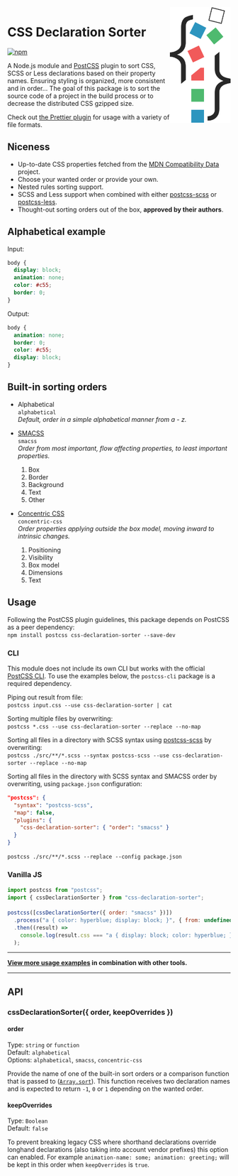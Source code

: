 <img alt='CSS declaration sorter logo' src='https://raw.githubusercontent.com/Siilwyn/css-declaration-sorter/master/logo.svg?sanitize=true' height='260' align='right'>

# CSS Declaration Sorter

[![npm][npm-badge]][npm]

A Node.js module and [PostCSS] plugin to sort CSS, SCSS or Less declarations based on their property names. Ensuring styling is organized, more consistent and in order... The goal of this package is to sort the source code of a project in the build process or to decrease the distributed CSS gzipped size.

Check out [the Prettier plugin](https://github.com/Siilwyn/prettier-plugin-css-order) for usage with a variety of file formats.

## Niceness

- Up-to-date CSS properties fetched from the [MDN Compatibility Data](https://github.com/mdn/browser-compat-data/) project.
- Choose your wanted order or provide your own.
- Nested rules sorting support.
- SCSS and Less support when combined with either [postcss-scss](https://github.com/postcss/postcss-scss) or [postcss-less](https://github.com/webschik/postcss-less).
- Thought-out sorting orders out of the box, **approved by their authors**.

## Alphabetical example

Input:

```css
body {
  display: block;
  animation: none;
  color: #c55;
  border: 0;
}
```

Output:

```css
body {
  animation: none;
  border: 0;
  color: #c55;
  display: block;
}
```

## Built-in sorting orders

- Alphabetical  
  `alphabetical`  
  _Default, order in a simple alphabetical manner from a - z._

- [SMACSS](http://smacss.com/book/formatting#grouping)  
  `smacss`  
  _Order from most important, flow affecting properties, to least important properties._

  1. Box
  2. Border
  3. Background
  4. Text
  5. Other

- [Concentric CSS](https://github.com/brandon-rhodes/Concentric-CSS)  
  `concentric-css`  
  _Order properties applying outside the box model, moving inward to intrinsic changes._
  1. Positioning
  2. Visibility
  3. Box model
  4. Dimensions
  5. Text

## Usage

Following the PostCSS plugin guidelines, this package depends on PostCSS as a peer dependency:  
`npm install postcss css-declaration-sorter --save-dev`

### CLI

This module does not include its own CLI but works with the official [PostCSS CLI](https://github.com/postcss/postcss-cli). To use the examples below, the `postcss-cli` package is a required dependency.

Piping out result from file:  
`postcss input.css --use css-declaration-sorter | cat`

Sorting multiple files by overwriting:  
`postcss *.css --use css-declaration-sorter --replace --no-map`

Sorting all files in a directory with SCSS syntax using [postcss-scss](https://github.com/postcss/postcss-scss) by overwriting:  
`postcss ./src/**/*.scss --syntax postcss-scss --use css-declaration-sorter --replace --no-map`

Sorting all files in the directory with SCSS syntax and SMACSS order by overwriting, using `package.json` configuration:

```json
"postcss": {
  "syntax": "postcss-scss",
  "map": false,
  "plugins": {
    "css-declaration-sorter": { "order": "smacss" }
  }
}
```

`postcss ./src/**/*.scss --replace --config package.json`

### Vanilla JS

```js
import postcss from "postcss";
import { cssDeclarationSorter } from "css-declaration-sorter";

postcss([cssDeclarationSorter({ order: "smacss" })])
  .process("a { color: hyperblue; display: block; }", { from: undefined })
  .then((result) =>
    console.log(result.css === "a { display: block; color: hyperblue; }")
  );
```

---

**[View more usage examples](/examples) in combination with other tools.**

---

## API

### cssDeclarationSorter({ order, keepOverrides })

#### order

Type: `string` or `function`  
Default: `alphabetical`  
Options: `alphabetical`, `smacss`, `concentric-css`

Provide the name of one of the built-in sort orders or a comparison function that is passed to ([`Array.sort`](https://developer.mozilla.org/en-US/docs/Web/JavaScript/Reference/Global_Objects/Array/sort)). This function receives two declaration names and is expected to return `-1`, `0` or `1` depending on the wanted order.

#### keepOverrides

Type: `Boolean`  
Default: `false`

To prevent breaking legacy CSS where shorthand declarations override longhand declarations (also taking into account vendor prefixes) this option can enabled. For example `animation-name: some; animation: greeting;` will be kept in this order when `keepOverrides` is `true`.

[PostCSS]: https://github.com/postcss/postcss
[npm]: https://www.npmjs.com/package/css-declaration-sorter
[npm-badge]: https://tinyshields.dev/npm/css-declaration-sorter.svg
